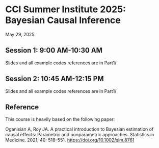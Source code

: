 # CCI Summer Institute 2025: Bayesian Causal Inference
May 29, 2025

## Session 1: 9:00 AM-10:30 AM
Slides and all example codes references are in Part1/

## Session 2: 10:45 AM-12:15 PM
Slides and all example codes references are in Part1/

## Reference
This course is heavily based on the following paper:

Oganisian A, Roy JA. A practical introduction to Bayesian estimation of causal effects: Parametric and nonparametric approaches. Statistics in Medicine. 2021; 40: 518–551. https://doi.org/10.1002/sim.8761
